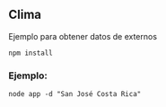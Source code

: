 ## Clima

Ejemplo para obtener datos de externos

````
npm install
````
### Ejemplo:
````
node app -d "San José Costa Rica"
````
